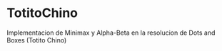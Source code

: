 # TotitoChino
Implementacion de Minimax y Alpha-Beta en la resolucion de Dots and Boxes (Totito Chino)
